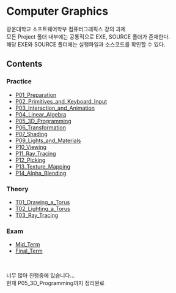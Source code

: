 # Computer Graphics
광운대학교 소프트웨어학부 컴퓨터그래픽스 강의 과제  
모든 Project 폴더 내부에는 공통적으로 EXE, SOURCE 폴더가 존재한다.  
해당 EXE와 SOURCE 폴더에는 실행파일과 소스코드를 확인할 수 있다.
## Contents
### Practice
- [P01_Preparation](./P01_Preparation)
- [P02_Primitives_and_Keyboard_Input](./P02_Primitives_and_Keyboard_Input/)
- [P03_Interaction_and_Animation](./P03_Interaction_and_Animation/)
- [P04_Linear_Algebra](./P04_Linear_Algebra/)
- [P05_3D_Programming](./P05_3D_Programming/)
- [P06_Transformation](./P06_Transformation/)
- [P07_Shading](./P07_Shading/)
- [P09_Lights_and_Materials](./P09_Lights_and_Materials/)
- [P10_Viewing](./P10_Viewing/)
- [P11_Ray_Tracing](./P11_Ray_Tracing/)
- [P12_Picking](./P12_Picking/)
- [P13_Texture_Mapping](./P13_Texture_Mapping/)
- [P14_Alpha_Blending](./P14_Alpha_Blending/)

### Theory
- [T01_Drawing_a_Torus](./T01_Drawing_a_Torus/)
- [T02_Lighting_a_Torus](./T02_Lighting_a_Torus/)
- [T03_Ray_Tracing](./T03_Ray_Tracing/)

### Exam
- [Mid_Term](./Mid_Term/)
- [Final_Term](./Final_Term/)
<br>

너무 많아 진행중에 있습니다...  
현재 P05_3D_Programming까지 정리완료